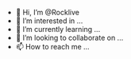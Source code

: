 - 👋 Hi, I’m @Rocklive
- 👀 I’m interested in ...
- 🌱 I’m currently learning ...
- 💞️ I’m looking to collaborate on ...
- 📫 How to reach me ...

<!---
Rockvile/Rockvile is a ✨ special ✨ repository because its `README.md` (this file) appears on your GitHub profile.
You can click the Preview link to take a look at your changes.
--->
